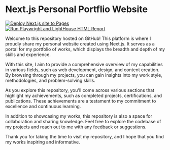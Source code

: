 # Next.js Personal Portflio Website 
[![Deploy Next.js site to Pages](https://github.com/kl63/NextJS-Portfolio/actions/workflows/nextjs.yml/badge.svg)](https://github.com/kl63/NextJS-Portfolio/actions/workflows/nextjs.yml)
[![Run Playwright and LightHouse HTML Report](https://github.com/kl63/NextJS-Portfolio/actions/workflows/playwright.yml/badge.svg)](https://github.com/kl63/NextJS-Portfolio/actions/workflows/playwright.yml)

Welcome to this repository hosted on GitHub! This platform is where I proudly share my personal website created using Next.js. It serves as a portal for my portfolio of works, which displays the breadth and depth of my skills and experience.

With this site, I aim to provide a comprehensive overview of my capabilities in various fields, such as web development, design, and content creation. By browsing through my projects, you can gain insights into my work style, methodologies, and problem-solving skills.

As you explore this repository, you'll come across various sections that highlight my achievements, such as completed projects, certifications, and publications. These achievements are a testament to my commitment to excellence and continuous learning.

In addition to showcasing my works, this repository is also a space for collaboration and sharing knowledge. Feel free to explore the codebase of my projects and reach out to me with any feedback or suggestions.

Thank you for taking the time to visit my repository, and I hope that you find my works inspiring and informative.






